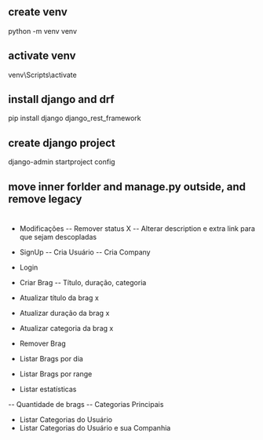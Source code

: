 ## create venv

python -m venv venv

## activate venv

venv\Scripts\activate

## install django and drf

pip install django django_rest_framework

## create django project

django-admin startproject config

## move inner forlder and manage.py outside, and remove legacy

#

- Modificações
  -- Remover status X
  -- Alterar description e extra link para que sejam descopladas

- SignUp
  -- Cria Usuário
  -- Cria Company

- Login

- Criar Brag
  -- Título, duração, categoria

- Atualizar título da brag x
- Atualizar duração da brag x
- Atualizar categoria da brag x

- Remover Brag

- Listar Brags por dia
- Listar Brags por range

- Listar estatísticas

-- Quantidade de brags
-- Categorias Principais

- Listar Categorias do Usuário
- Listar Categorias do Usuário e sua Companhia
